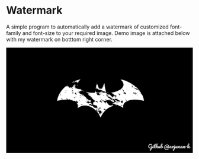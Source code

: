 
# Watermark

A simple program to automatically add a watermark of customized font-family and font-size to your required image. Demo image is attached below with my watermark on botttom right corner.


![App Screenshot](watermark.jpg)

